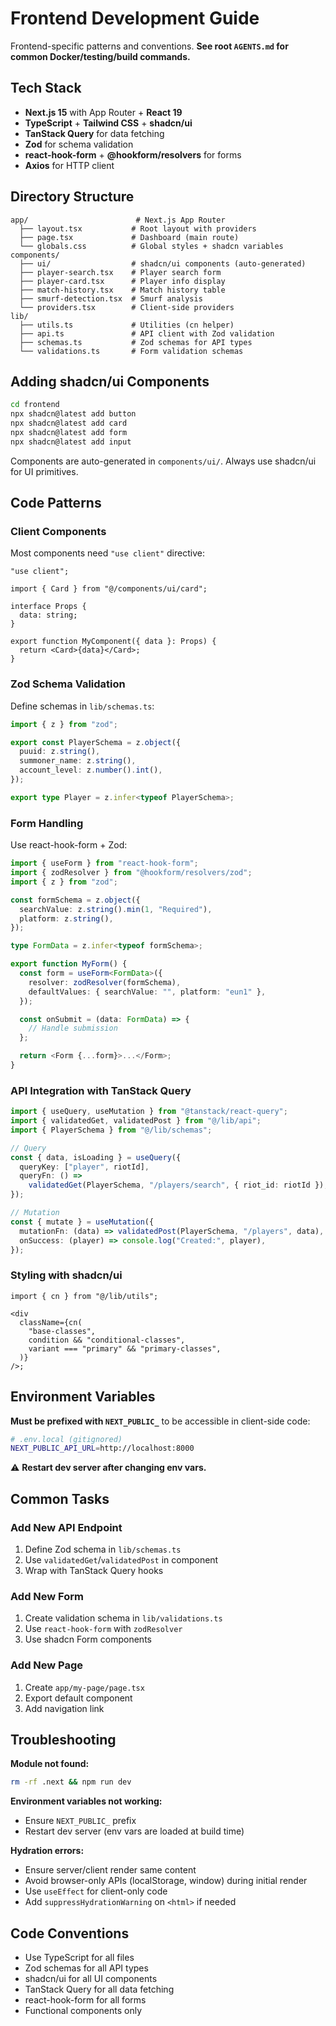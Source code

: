 # Frontend Development Guide

Frontend-specific patterns and conventions. **See root `AGENTS.md` for common Docker/testing/build commands.**

## Tech Stack

- **Next.js 15** with App Router + **React 19**
- **TypeScript** + **Tailwind CSS** + **shadcn/ui**
- **TanStack Query** for data fetching
- **Zod** for schema validation
- **react-hook-form** + **@hookform/resolvers** for forms
- **Axios** for HTTP client

## Directory Structure

```
app/                        # Next.js App Router
  ├── layout.tsx           # Root layout with providers
  ├── page.tsx             # Dashboard (main route)
  └── globals.css          # Global styles + shadcn variables
components/
  ├── ui/                  # shadcn/ui components (auto-generated)
  ├── player-search.tsx    # Player search form
  ├── player-card.tsx      # Player info display
  ├── match-history.tsx    # Match history table
  ├── smurf-detection.tsx  # Smurf analysis
  └── providers.tsx        # Client-side providers
lib/
  ├── utils.ts             # Utilities (cn helper)
  ├── api.ts               # API client with Zod validation
  ├── schemas.ts           # Zod schemas for API types
  └── validations.ts       # Form validation schemas
```

## Adding shadcn/ui Components

```bash
cd frontend
npx shadcn@latest add button
npx shadcn@latest add card
npx shadcn@latest add form
npx shadcn@latest add input
```

Components are auto-generated in `components/ui/`. Always use shadcn/ui for UI primitives.

## Code Patterns

### Client Components

Most components need `"use client"` directive:

```tsx
"use client";

import { Card } from "@/components/ui/card";

interface Props {
  data: string;
}

export function MyComponent({ data }: Props) {
  return <Card>{data}</Card>;
}
```

### Zod Schema Validation

Define schemas in `lib/schemas.ts`:

```typescript
import { z } from "zod";

export const PlayerSchema = z.object({
  puuid: z.string(),
  summoner_name: z.string(),
  account_level: z.number().int(),
});

export type Player = z.infer<typeof PlayerSchema>;
```

### Form Handling

Use react-hook-form + Zod:

```typescript
import { useForm } from "react-hook-form";
import { zodResolver } from "@hookform/resolvers/zod";
import { z } from "zod";

const formSchema = z.object({
  searchValue: z.string().min(1, "Required"),
  platform: z.string(),
});

type FormData = z.infer<typeof formSchema>;

export function MyForm() {
  const form = useForm<FormData>({
    resolver: zodResolver(formSchema),
    defaultValues: { searchValue: "", platform: "eun1" },
  });

  const onSubmit = (data: FormData) => {
    // Handle submission
  };

  return <Form {...form}>...</Form>;
}
```

### API Integration with TanStack Query

```typescript
import { useQuery, useMutation } from "@tanstack/react-query";
import { validatedGet, validatedPost } from "@/lib/api";
import { PlayerSchema } from "@/lib/schemas";

// Query
const { data, isLoading } = useQuery({
  queryKey: ["player", riotId],
  queryFn: () =>
    validatedGet(PlayerSchema, "/players/search", { riot_id: riotId }),
});

// Mutation
const { mutate } = useMutation({
  mutationFn: (data) => validatedPost(PlayerSchema, "/players", data),
  onSuccess: (player) => console.log("Created:", player),
});
```

### Styling with shadcn/ui

```tsx
import { cn } from "@/lib/utils";

<div
  className={cn(
    "base-classes",
    condition && "conditional-classes",
    variant === "primary" && "primary-classes",
  )}
/>;
```

## Environment Variables

**Must be prefixed with `NEXT_PUBLIC_`** to be accessible in client-side code:

```bash
# .env.local (gitignored)
NEXT_PUBLIC_API_URL=http://localhost:8000
```

⚠️ **Restart dev server after changing env vars.**

## Common Tasks

### Add New API Endpoint

1. Define Zod schema in `lib/schemas.ts`
2. Use `validatedGet`/`validatedPost` in component
3. Wrap with TanStack Query hooks

### Add New Form

1. Create validation schema in `lib/validations.ts`
2. Use `react-hook-form` with `zodResolver`
3. Use shadcn Form components

### Add New Page

1. Create `app/my-page/page.tsx`
2. Export default component
3. Add navigation link

## Troubleshooting

**Module not found:**

```bash
rm -rf .next && npm run dev
```

**Environment variables not working:**

- Ensure `NEXT_PUBLIC_` prefix
- Restart dev server (env vars are loaded at build time)

**Hydration errors:**

- Ensure server/client render same content
- Avoid browser-only APIs (localStorage, window) during initial render
- Use `useEffect` for client-only code
- Add `suppressHydrationWarning` on `<html>` if needed

## Code Conventions

- Use TypeScript for all files
- Zod schemas for all API types
- shadcn/ui for all UI components
- TanStack Query for all data fetching
- react-hook-form for all forms
- Functional components only
